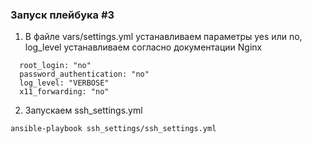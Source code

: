 ### Запуск плейбука #3
1. В файле vars/settings.yml устанавливаем параметры yes или no, log_level устанавливаем согласно документации Nginx
```commandline
  root_login: "no"
  password_authentication: "no"
  log_level: "VERBOSE"
  x11_forwarding: "no"
```
2. Запускаем ssh_settings.yml
```commandline
ansible-playbook ssh_settings/ssh_settings.yml
```